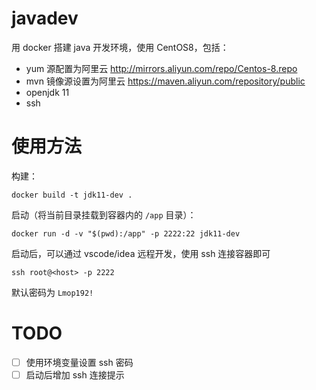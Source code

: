 # javadev
用 docker 搭建 java 开发环境，使用 CentOS8，包括：

- yum 源配置为阿里云 http://mirrors.aliyun.com/repo/Centos-8.repo
- mvn 镜像源设置为阿里云 https://maven.aliyun.com/repository/public
- openjdk 11
- ssh

# 使用方法
构建：

```shell
docker build -t jdk11-dev .
```

启动（将当前目录挂载到容器内的 `/app` 目录）：

```shell
docker run -d -v "$(pwd):/app" -p 2222:22 jdk11-dev
```

启动后，可以通过 vscode/idea 远程开发，使用 ssh 连接容器即可

```shell
ssh root@<host> -p 2222
```

默认密码为 `Lmop192!`

# TODO

- [ ] 使用环境变量设置 ssh 密码
- [ ] 启动后增加 ssh 连接提示
